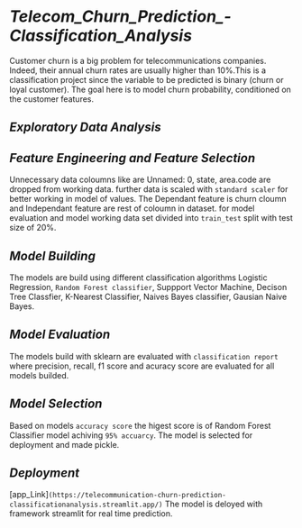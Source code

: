 # ***Telecom_Churn_Prediction_-Classification_Analysis***

Customer churn is a big problem for telecommunications companies. Indeed, their annual churn rates are usually higher than 10%.This is a classification project since the variable to be predicted is binary (churn or loyal customer). The goal here is to model churn probability, conditioned on the customer features.

## ***Exploratory Data Analysis***

## ***Feature Engineering and Feature Selection***

Unnecessary data coloumns like are Unnamed: 0, state, area.code are dropped from working data.
further data is scaled with `standard scaler` for better working in model of values.
The Dependant feature is churn cloumn and Independant feature are rest of coloumn in dataset.
for model evaluation and model working data set divided into `train_test` split with test size of 20%.

## ***Model Building***

The models are build using different classification algorithms Logistic Regression, `Random Forest classifier`,
Suppport Vector Machine, Decison Tree Classfier, K-Nearest Classifier, Naives Bayes classifier, Gausian Naive Bayes.

## ***Model Evaluation***

The models build with sklearn are evaluated with `classification report` where precision, recall, f1 score
and acuracy score are evaluated for all models builded.

## ***Model Selection***

Based on models `accuracy score` the higest score is of Random Forest Classifier model achiving `95% accuarcy`.
The model is selected for deployment and made pickle.

## ***Deployment***

[app_Link]`(https://telecommunication-churn-prediction-classificationanalysis.streamlit.app/)`
The model is deloyed with framework streamlit for real time prediction.

